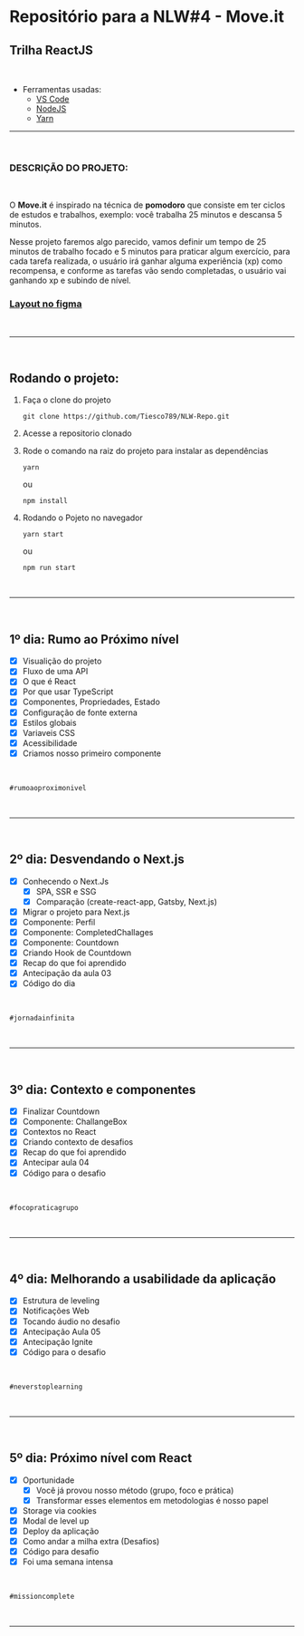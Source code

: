 # Repositório para a NLW#4 - Move.it
## **Trilha ReactJS**

<br>

- Ferramentas usadas:
  - [VS Code](https://code.visualstudio.com/)
  - [NodeJS](https://nodejs.org/en/)
  - [Yarn](https://yarnpkg.com/)

---

<br>

### **DESCRIÇÃO DO PROJETO:**

<br>

O **Move.it** é inspirado na técnica de **pomodoro** que consiste em ter ciclos de estudos e trabalhos, exemplo: você trabalha 25 minutos e descansa 5 minutos.

Nesse projeto faremos algo parecido, vamos definir um tempo de 25 minutos de trabalho focado e 5 minutos para praticar algum exercício, para cada tarefa realizada, o usuário irá ganhar alguma experiência (xp) como recompensa, e conforme as tarefas vão sendo completadas, o usuário vai ganhando xp e subindo de nível.

### [**Layout no figma**](https://www.figma.com/file/ge20pu3ofMOKoliUyKx1Nl/Move.it-1.0/duplicate)

<br>

---

<br>

## Rodando o projeto:

  1. Faça o clone do projeto
      ```git
      git clone https://github.com/Tiesco789/NLW-Repo.git
      ```

  2. Acesse a repositorio clonado

  3. Rode o comando na raiz do projeto para instalar as dependências
      ```yarn
      yarn
      ```
      ou
      ```npm
      npm install
      ```

  4. Rodando o Pojeto no navegador
      ```yarn
      yarn start
      ```
      ou
      ```npm
      npm run start
      ```

<br>

---

<br>

## **1º dia:** Rumo ao Próximo nível
  - [x] Visualição do projeto
  - [x] Fluxo de uma API
  - [x] O que é React
  - [x] Por que usar TypeScript
  - [x] Componentes, Propriedades, Estado
  - [x] Configuração de fonte externa
  - [x] Estilos globais
  - [x] Variaveis CSS
  - [x] Acessibilidade
  - [x] Criamos nosso primeiro componente

<br>

  `#rumoaoproximonivel`

<br>

---

<br>

## **2º dia:** Desvendando o Next.js
 - [x] Conhecendo o Next.Js
    - [x] SPA, SSR e SSG
    - [x] Comparação (create-react-app, Gatsby, Next.js)
  - [x] Migrar o projeto para Next.js
  - [x] Componente: Perfil
  - [x] Componente: CompletedChallages
  - [x] Componente: Countdown
  - [x] Criando Hook de Countdown
  - [x] Recap do que foi aprendido
  - [x] Antecipação da aula 03
  - [x] Código do dia
  
  <br>
  
  `#jornadainfinita`
  
  <br>
  
  ---
  
  <br>
  
##  **3º dia:** Contexto e componentes
  - [x] Finalizar Countdown
  - [x] Componente: ChallangeBox
  - [x] Contextos no React
  - [x] Criando contexto de desafios
  - [x] Recap do que foi aprendido
  - [x] Antecipar aula 04
  - [x] Código para o desafio
  
  <br>
  
  `#focopraticagrupo`
  
  <br>
  
  ---
  
  <br>
  
  ##  **4º dia:** Melhorando a usabilidade da aplicação
  - [x] Estrutura de leveling
  - [x] Notificações Web
  - [x] Tocando áudio no desafio
  - [x] Antecipação Aula 05
  - [x] Antecipação Ignite
  - [x] Código para o desafio

  <br>
  
  `#neverstoplearning`
  
  <br>
  
  ---
  
  <br>
  
##  **5º dia:** Próximo nível com React
  - [x] Oportunidade
    - [x] Você já provou nosso método (grupo, foco e prática)
    - [x] Transformar esses elementos em metodologias é nosso papel
  - [x] Storage via cookies
  - [x] Modal de level up
  - [x] Deploy da aplicação
  - [x] Como andar a milha extra (Desafios)
  - [x] Código para desafio
  - [x] Foi uma semana intensa
  
  <br>
  
  `#missioncomplete`
  
  <br>
  
  ---
  
  <br>